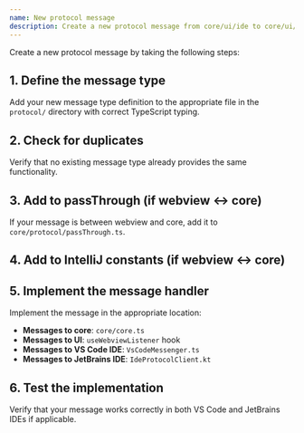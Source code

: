 ```yaml
---
name: New protocol message
description: Create a new protocol message from core/ui/ide to core/ui/ide
---
```


Create a new protocol message by taking the following steps:

## 1. Define the message type

Add your new message type definition to the appropriate file in the `protocol/` directory with correct TypeScript typing.

## 2. Check for duplicates

Verify that no existing message type already provides the same functionality.

## 3. Add to passThrough (if webview ↔ core)

If your message is between webview and core, add it to `core/protocol/passThrough.ts`.

## 4. Add to IntelliJ constants (if webview ↔ core)

<!-- If your message is between webview and core, add it to `extensions/intellij/src/main/kotlin/com/github/synapsedev/synapseintellijextension/constants/MessageTypes.kt`. -->

## 5. Implement the message handler

Implement the message in the appropriate location:

- **Messages to core**: `core/core.ts`
- **Messages to UI**: `useWebviewListener` hook
- **Messages to VS Code IDE**: `VsCodeMessenger.ts`
- **Messages to JetBrains IDE**: `IdeProtocolClient.kt`

## 6. Test the implementation

Verify that your message works correctly in both VS Code and JetBrains IDEs if applicable.
